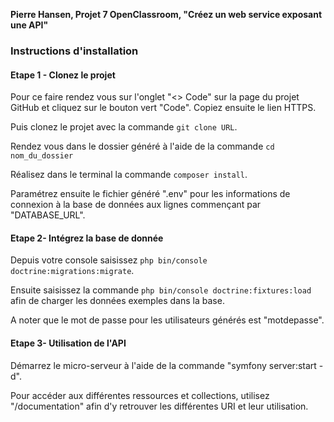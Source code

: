 **Pierre Hansen, Projet 7 OpenClassroom, "Créez un web service exposant une API"**
### Instructions d'installation
#### Etape 1 - **Clonez le projet**

Pour ce faire rendez vous sur l'onglet "<> Code" sur la page du projet GitHub et cliquez sur le bouton vert "Code". Copiez ensuite le lien HTTPS.  

Puis clonez le projet avec la commande `git clone URL`.  

Rendez vous dans le dossier généré à l'aide de la commande `cd nom_du_dossier`

Réalisez dans le terminal la commande `composer install`.  

Paramétrez ensuite le fichier généré ".env" pour les informations de connexion à la base de données aux lignes commençant par "DATABASE_URL".

#### Etape 2- **Intégrez la base de donnée**

Depuis votre console saisissez `php bin/console doctrine:migrations:migrate`.

Ensuite saisissez la commande `php bin/console doctrine:fixtures:load` afin de charger les données exemples dans la base. 

A noter que le mot de passe pour les utilisateurs générés est "motdepasse". 

#### Etape 3- **Utilisation de l'API**

Démarrez le micro-serveur à l'aide de la commande "symfony server:start -d".

Pour accéder aux différentes ressources et collections, utilisez "/documentation" afin d'y retrouver les différentes URI et leur utilisation.



